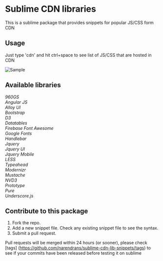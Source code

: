 Sublime CDN libraries
======

This is a sublime package that provides snippets for popular JS/CSS form CDN <br/>

## Usage
Just type 'cdn' and hit ctrl+space to see list of JS/CSS that are hosted in CDN

![Sample](https://raw.github.com/narendrans/sublime-cdn-lib-snippets/master/screenshot.png "Sample Screenshot") <br/>
## Available libraries
<em>
960GS <br/>
Angular JS<br/>
Alloy UI <br/>
Bootstrap<br/>
D3 <br/>
Datatables<br/>
Firebase <be />
Font Awesome<br/>
Google Fonts<br/>
Handlebar <br/>
Jquery<br/>
Jquery UI<br/>
Jquery Mobile<br/>
LESS <br/>
Typeahead <br/>
Modernizr<br/>
Mustache<br/>
NVD3 <br/>
Prototype <br/>
Pure <br/>
Underscore.js<br/>
</em>

## Contribute to this package

1. Fork the repo.<br/>
2. Add a new snippet file. Check any existing snippet file to see the syntax.<br/>
3. Submit a pull request.

Pull requests will be merged within 24 hours (or sooner), please check [tags] (https://github.com/narendrans/sublime-cdn-lib-snippets/tags) to see if your commits have been released before testing it on sublime

